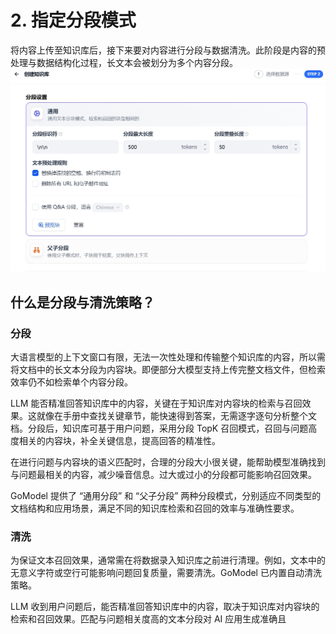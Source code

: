 # 2. 指定分段模式

将内容上传至知识库后，接下来要对内容进行分段与数据清洗。此阶段是内容的预处理与数据结构化过程，长文本会被划分为多个内容分段。
![分段](../../../public/chunking1.png)
## 什么是分段与清洗策略？
### 分段
大语言模型的上下文窗口有限，无法一次性处理和传输整个知识库的内容，所以需将文档中的长文本分段为内容块。即便部分大模型支持上传完整文档文件，但检索效率仍不如检索单个内容分段。

LLM 能否精准回答知识库中的内容，关键在于知识库对内容块的检索与召回效果。这就像在手册中查找关键章节，能快速得到答案，无需逐字逐句分析整个文档。分段后，知识库可基于用户问题，采用分段 TopK 召回模式，召回与问题高度相关的内容块，补全关键信息，提高回答的精准性。

在进行问题与内容块的语义匹配时，合理的分段大小很关键，能帮助模型准确找到与问题最相关的内容，减少噪音信息。过大或过小的分段都可能影响召回效果。

GoModel 提供了 “通用分段” 和 “父子分段” 两种分段模式，分别适应不同类型的文档结构和应用场景，满足不同的知识库检索和召回的效率与准确性要求。

### 清洗
为保证文本召回效果，通常需在将数据录入知识库之前进行清理。例如，文本中的无意义字符或空行可能影响问题回复质量，需要清洗。GoModel 已内置自动清洗策略。

LLM 收到用户问题后，能否精准回答知识库中的内容，取决于知识库对内容块的检索和召回效果。匹配与问题相关度高的文本分段对 AI 应用生成准确且
